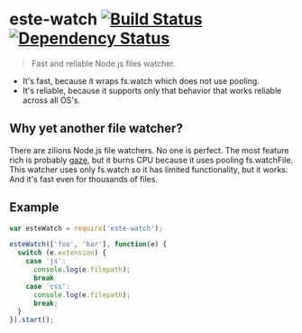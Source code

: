 # este-watch [![Build Status](https://secure.travis-ci.org/steida/este-watch.png?branch=master)](http://travis-ci.org/steida/este-watch) [![Dependency Status](https://david-dm.org/steida/este-watch.png?theme=shields.io)](https://david-dm.org/steida/este-watch)

> Fast and reliable Node.js files watcher.

- It's fast, because it wraps fs.watch which does not use pooling.
- It's reliable, because it supports only that behavior that works reliable across all OS's.

## Why yet another file watcher?

There are zilions Node.js file watchers. No one is perfect. The most feature rich is probably [gaze](https://github.com/shama/gaze), but it burns CPU because it uses pooling fs.watchFile. 
This watcher uses only fs.watch so it has limited functionality, but it works. And it's fast
even for thousands of files.

## Example

```javascript
var esteWatch = require('este-watch');

esteWatch(['foo', 'bar'], function(e) {
  switch (e.extension) {
    case 'js':
      console.log(e.filepath);
      break
    case 'css':
      console.log(e.filepath);
      break;
  }
}).start();
```
